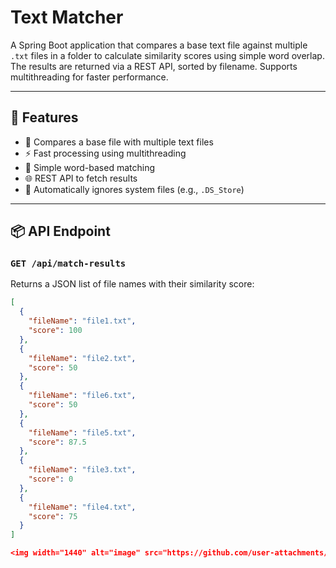 # Text Matcher

A Spring Boot application that compares a base text file against multiple `.txt` files in a folder to calculate similarity scores using simple word overlap. The results are returned via a REST API, sorted by filename. Supports multithreading for faster performance.

---

## 🔧 Features

- 📝 Compares a base file with multiple text files
- ⚡ Fast processing using multithreading
- 🧠 Simple word-based matching
- 🌐 REST API to fetch results
- 📂 Automatically ignores system files (e.g., `.DS_Store`)

---

## 📦 API Endpoint

### `GET /api/match-results`

Returns a JSON list of file names with their similarity score:

```json
[
  {
    "fileName": "file1.txt",
    "score": 100
  },
  {
    "fileName": "file2.txt",
    "score": 50
  },
  {
    "fileName": "file6.txt",
    "score": 50
  },
  {
    "fileName": "file5.txt",
    "score": 87.5
  },
  {
    "fileName": "file3.txt",
    "score": 0
  },
  {
    "fileName": "file4.txt",
    "score": 75
  }
]

<img width="1440" alt="image" src="https://github.com/user-attachments/assets/9b388b14-ad47-49b2-89bd-c38e1274a5ad" />

